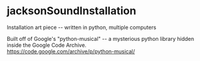 # jacksonSoundInstallation
Installation art piece -- written in python, multiple computers


Built off of Google's "python-musical" -- a mysterious python library hidden inside the Google Code Archive.
https://code.google.com/archive/p/python-musical/

